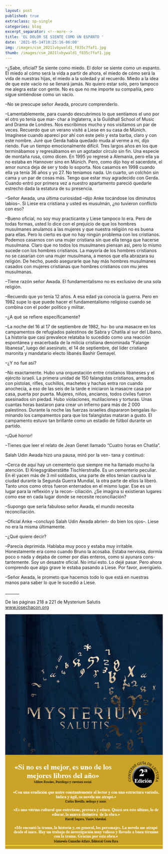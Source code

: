 ```yaml
---
layout: post
published: true
extraclass: sp-single
categories: blog
excerpt_separator: <!--more-->
title: 'EL DOLOR SE SIENTE COMO UN ESPANTO '
date: '2021-05-14T10:25:16-06:00'
img: /images/csm_2021lvbywald1_f835c7faf1.jpg
thumb: /images/csm_2021lvbywald1_f835c7faf1.jpg
---
```

–¿Sabe, oficial? Se siente como miedo. El dolor se siente como un espanto. El miedo al cómo será la vida a partir de ahora, el miedo de cómo será la vida de nuestras hijas, el miedo a la soledad y al recuerdo. Miedo a la idea de que este vacío no se llenará jamás. No quiero estar solo, pero tampoco me alegra estar con gente. No es que no me importe su compañía, pero sigue sintiéndose como un vacío.

–No se preocupe señor Awada, procuro comprenderlo.

–Lamentablemente, para cuando descubrimos lo que sentíamos el uno por el otro yo tenía que mar- char a Inglaterra, a la Guildhall School of Music and Drama de Londres. Nos escribimos mucho y nos visitamos un par de veces. Recuerdo que un verano visité a Liese en su casa de Múnich. Imagínese cuando aparecí por ahí con este pelo y esta barba, claro y con este nombre. Juré que Gerda había quedado muda al verme a mí, dijo riendo. Fue un tiempo emocionalmente difícil. Tres largos años en los que terminábamos y regresábamos en un agotador círculo sin fin. Una especie de montaña rusa, como dicen. En 1995 yo regresé a Alemania, pero ella ya no estaba en Hannover sino en Múnich. Pero, como dijo hoy el sacerdote, el amor nunca deja de ser y todo lo soporta. Nos casamos en 1998 cuando ella ya tenía 36 años y yo 27.  No teníamos nada. Un cuarto, un colchón sin cama y un par de cosas más. Tengo que estar muy agradecido con Gerda.  Cuando entró por primera vez a nuestro apartamento pareció quedarle estrecho dada la estatura de su presencia. 

–Señor Awada, una última curiosidad –dijo Anke tocándose los diminutos labios–. Si Liese era cristiana y usted es musulmán, ¿no tuvieron conflicto con eso? 

–Bueno oficial, no soy muy practicante y Liese tampoco lo era. Pero de todas formas, usted lo dice con el prejuicio de que los hombres musulmanes anulamos a las mujeres y que nuestra religión no es buena para ellas. Pero lo cierto es que no hay ningún problema con los cristianos. Podemos casarnos con una mujer cristiana sin que ella tenga que hacerse musulmana. Claro que no todos los musulmanes piensan así, pero lo mismo sucede con los hombres cristianos. La mayoría de los hombres cristianos no se casarían con una mujer musulmana, a menos que ella abrazara su religión. De hecho, puedo asegurarle que hay más hombres musulmanes casados con mujeres cristianas que hombres cristianos con mu jeres musulmanas.

–Tiene razón señor Awada. El fundamentalismo no es exclusivo de una sola religión.

 –Recuerdo que yo tenía 12 años. A esa edad ya conocía la guerra. Pero en 1982 supe lo que puede hacer el fundamentalismo religioso cuando se combina con el poder político y militar.

–¿A qué se refiere específicamente?

–La noche del 16 al 17 de septiembre de 1982, hu- bo una masacre en los campamentos de refugiados palestinos de Sabra y Chatila al sur del Líbano. La historia que casi prevalece relataba lo sucedido como una reacción espontánea y exacerbada de la milicia cristiana denominada “Falange libanesa”, luego del asesinato, el 14 de septiembre, del líder cristiano maronita y mandatario electo libanés Bashir Gemayel. 

–¿Y no fue así?

–No exactamente. Hubo una orquestación entre cristianos libaneses y el ejército israelí. La primera unidad de 150 falangistas cristianos, armados con pistolas, rifles, cuchillos, machetes y hachas entra ron cuando anochecía, a eso de las seis de la tarde e iniciaron la masacre casa por casa, puerta por puerta. Mujeres, niños, ancianos, todos civiles fueron asesinados sin piedad. Hubo violaciones, mutilaciones y torturas. Unas cuantas horas bastaron para crear un infierno para más de 2 000 palestinos. Durante la noche las fuerzas israelíes dispararon bengalas ilu- minando los campamentos para que los falangistas mataran a gusto. El campamento estuvo tan brillante como un estadio de fútbol durante un partido.

–¡Qué horror!

–Tienes que leer el relato de Jean Genet llamado “Cuatro horas en Chatila”.

Salah Udin Awada hizo una pausa, miró por la ven- tana y continuó:

–Cerca de aquí hay un cementerio que siempre me ha llamado mucho la atención. El Kriegsgräberstätte Tischlerstraße. Es un cementerio peculiar. En él yacen más de 3 mil soldados, una parte de ellos tenían cautiva la ciudad durante la Segunda Guerra Mundial, la otra parte de ellos la liberó. Tanto unos como otros fueron enterrados en el mismo lugar. Ese es un lugar para la reflexión y la recon- ciliación. ¿Se imagina si existieran lugares como ese en cada lugar donde se necesite reconciliación? 

–Supongo que sería fabuloso señor Awada, el mundo necesita reconciliación.

–Oficial Anke –concluyó Salah Udin Awada abrien- do bien los ojos–. Liese no era la misma últimamente. 

–¿Qué quiere decir?

–Parecía deprimida. Hablaba muy poco y estaba muy irritable. Honestamente era como cuando Bruno la acosaba. Estaba nerviosa, dormía poco o nada y dejaba de comer por días enteros, como si ayunara cons- tantemente. Soy un desastre oficial. No intuí esto. Lo dejé pasar. Pero ahora comprendo que algo grave le estaba pasando a Liese. Por favor, averígüelo. 

–Señor Awada, le prometo que hacemos todo lo que está en nuestras manos para saber lo que le sucedió a Liese.

\_\_\_\_\_\__

De las páginas 218 a 221 de Mysterium Salutis\
www.josechacon.org

![null](/images/portada-2ed.jpeg)
